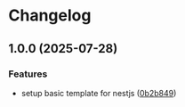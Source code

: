 # Changelog

## 1.0.0 (2025-07-28)


### Features

* setup basic template for nestjs ([0b2b849](https://github.com/MontyCoder0701/nestjs-starter/commit/0b2b849e6eeb14e019e5359d69bd605294248329))
